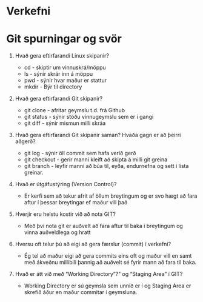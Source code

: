 #  Verkefni

# Git spurningar og svör

1. Hvað gera eftirfarandi Linux skipanir?
    * cd - skiptir um vinnuskrá/möppu
    * ls - sýnir skrár inn á möppu
    * pwd - sýnir hvar maður er stattur
    * mkdir - Býr til directory

2. Hvað gera eftirfarandi Git skipanir?
    * git clone - afritar geymslu t.d. frá Github
    * git status - sýnir stöðu vinnugeymslu sem er í gangi
    * git diff - sýnir mismun milli skráa


3. Hvað gera eftirfarandi Git skipanir saman? Hvaða gagn er að þeirri aðgerð?
    * git log - sýnir öll commit sem hafa verið gerð
    * git checkout - gerir manni kleift að skipta á milli git greina
    * git branch - leyfir manni að búa til, eyða, endurnefna og sett í lista greinar.

4. Hvað er útgáfustýring (Version Control)?
    * Er kerfi sem að tekur afrit af öllum breytingum og er svo hægt að fara aftur í þessar breytingar ef maður vill það

5. Hverjir eru helstu kostir við að nota GIT?
    * Með því nota git er auðvelt að fara aftur til baka í breytingum og vinna auðveldlega og hratt

6. Hversu oft telur þú að eigi að gera færslur (commit) í verkefni?
    * Ég tel að maður eigi að gera commits eins oft og maður vill en samt með ákveðnu millibili þannig að auðvelt sé fyrir mann að fara til baka.

7. Hvað er átt við með “Working Directory”?” og “Staging Area” í GIT?
    * Working Directory er sú geymsla sem unnið er í og Staging Area er skrefið áður en maður commitar í geymsluna.